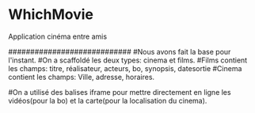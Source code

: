 WhichMovie
==========

Application cinéma entre amis


############################
#Nous avons fait la base pour l'instant.
#On a scaffoldé les deux types: cinema et films.
#Films contient les champs: titre, réalisateur, acteurs, bo, synopsis, datesortie
#Cinema contient les champs: Ville, adresse, horaires.


#On a utilisé des balises iframe pour mettre directement en ligne les vidéos(pour la bo) et la carte(pour la localisation du cinema).
#

